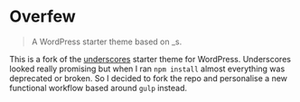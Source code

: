 # Overfew

> A WordPress starter theme based on \_s.

This is a fork of the [underscores](https://github.com/Automattic/_s) starter theme for WordPress. Underscores looked really promising but when I ran `npm install` almost everything was deprecated or broken. So I decided to fork the repo and personalise a new functional workflow based around `gulp` instead.
